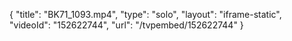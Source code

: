 {
    "title": "BK71_1093.mp4",
    "type": "solo",
    "layout": "iframe-static",
    "videoId": "152622744",
    "url": "\/tvpembed\/152622744"
}
